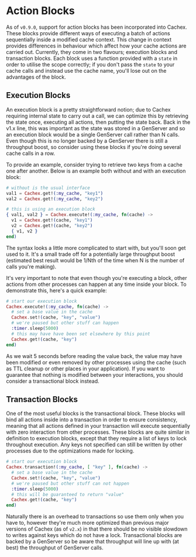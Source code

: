# Action Blocks

As of `v0.9.0`, support for action blocks has been incorporated into Cachex. These blocks provide different ways of executing a batch of actions sequentially inside a modified cache context. This change in context provides differences in behaviour which affect how your cache actions are carried out. Currently, they come in two flavours; execution blocks and transaction blocks. Each block uses a function provided with a `state` in order to utilise the scope correctly; if you don't pass the `state` to your cache calls and instead use the cache name, you'll lose out on the advantages of the block.

## Execution Blocks

An execution block is a pretty straightforward notion; due to Cachex requiring internal state to carry out a call, we can optimize this by retrieving the state once, executing all actions, then putting the state back. Back in the v1.x line, this was important as the state was stored in a GenServer and so an execution block would be a single GenServer call rather than N calls. Even though this is no longer backed by a GenServer there is still a throughput boost, so consider using these blocks if you're doing several cache calls in a row.

To provide an example, consider trying to retrieve two keys from a cache one after another. Below is an example both without and with an execution block:

```elixir
# without is the usual interface
val1 = Cachex.get!(:my_cache, "key1")
val2 = Cachex.get!(:my_cache, "key2")

# this is using an execution block
{ val1, val2 } = Cachex.execute!(:my_cache, fn(cache) ->
  v1 = Cachex.get!(cache, "key1")
  v2 = Cachex.get!(cache, "key2")
  { v1, v2 }
end)
```

The syntax looks a little more complicated to start with, but you'll soon get used to it. It's a small trade off for a potentially large throughput boost (estimated best result would be 1/Nth of the time when N is the number of calls you're making).

It's very important to note that even though you're executing a block, other actions from other processes can happen at any time inside your block. To demonstrate this, here's a quick example:

```elixir
# start our execution block
Cachex.execute!(:my_cache, fn(cache) ->
  # set a base value in the cache
  Cachex.set!(cache, "key", "value")
  # we're paused but other stuff can happen
  :timer.sleep(5000)
  # this may have have been set elsewhere by this point
  Cachex.get!(cache, "key")
end)
```

As we wait 5 seconds before reading the value back, the value may have been modified or even removed by other processes using the cache (such as TTL cleanup or other places in your application). If you want to guarantee that nothing is modified between your interactions, you should consider a transactional block instead.

## Transaction Blocks

One of the most useful blocks is the transactional block. These blocks will bind all actions inside into a transaction in order to ensure consistency, meaning that all actions defined in your transaction will execute sequentially with zero interaction from other processes. These blocks are quite similar in definition to execution blocks, except that they require a list of keys to lock throughout execution. Any keys not specified can still be written by other processes due to the optimizations made for locking.

```elixir
# start our execution block
Cachex.transaction!(:my_cache, [ "key" ], fn(cache) ->
  # set a base value in the cache
  Cachex.set!(cache, "key", "value")
  # we're paused but other stuff can not happen
  :timer.sleep(5000)
  # this will be guaranteed to return "value"
  Cachex.get!(cache, "key")
end)
```

Naturally there is an overhead to transactions so use them only when you have to, however they're much more optimized than previous major versions of Cachex (as of `v2.x`) in that there should be no visible slowdown to writes against keys which do not have a lock. Transactional blocks are backed by a GenServer so be aware that throughput will line up with (at best) the throughput of GenServer calls.
